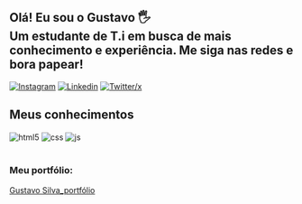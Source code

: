 ## Olá! Eu sou o Gustavo 🖐️<br> Um estudante de T.i em busca de mais conhecimento e experiência. Me siga nas redes e bora papear!

[![Instagram](https://img.shields.io/badge/Instagram-E4405F?style=for-the-badge&logo=instagram&logoColor=white)](https://instagram.com/gustavosilvra)
[![Linkedin](https://img.shields.io/badge/LinkedIn-0077B5?style=for-the-badge&logo=linkedin&logoColor=white)](https://linkedin.com/in/gustavosilva021)
[![Twitter/x](https://img.shields.io/badge/Twitter-1DA1F2?style=for-the-badge&logo=twitter&logoColor=white)](https://x.com/gustavosilvra)
## Meus conhecimentos

<div style="display: inline_block">
  <img align="center" alt="html5" src="https://img.shields.io/badge/HTML5-E34F26?style=for-the-badge&logo=html5&logoColor=white" />
  <img align="center" alt="css" src="https://img.shields.io/badge/CSS3-1572B6?style=for-the-badge&logo=css3&logoColor=white" />
  <img align="center" alt="js" src="https://img.shields.io/badge/JavaScript-F7DF1E?style=for-the-badge&logo=javascript&logoColor=black" />
</div><br/>

### Meu portfólio: 
[Gustavo Silva_portfólio](https://gustavosilvra.github.io)

